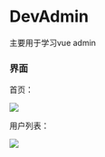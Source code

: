 # DevAdmin
主要用于学习vue admin 



### 界面

首页：

![](C:\Users\Administrator\Desktop\桌面1.png)

用户列表：

![](C:\Users\Administrator\Desktop\桌面2.png)